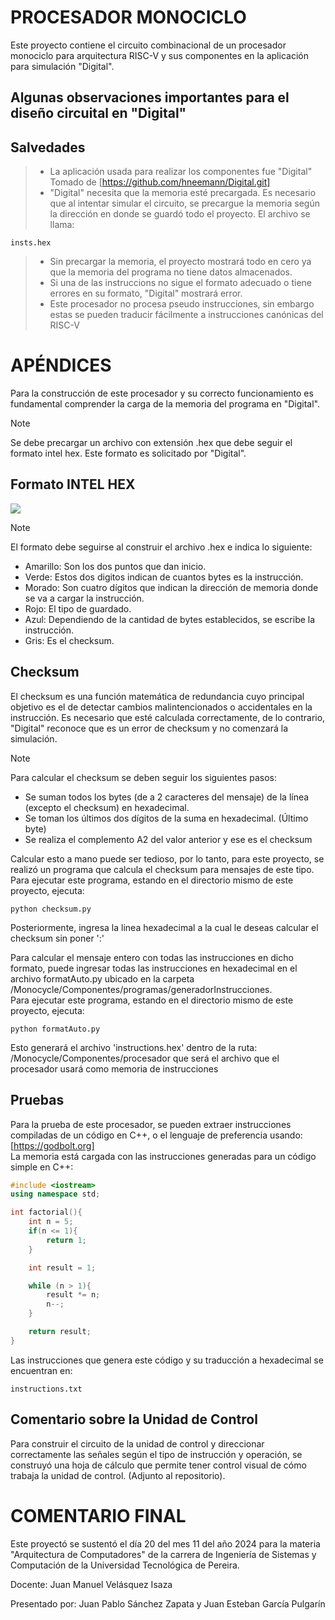 # PROCESADOR MONOCICLO
Este proyecto contiene el circuito combinacional de un procesador monociclo para arquitectura RISC-V y sus componentes en la aplicación para simulación "Digital". 

## Algunas observaciones importantes para el diseño circuital en "Digital"

## Salvedades
> * La aplicación usada para realizar los componentes fue "Digital" Tomado de [https://github.com/hneemann/Digital.git]  
> * "Digital" necesita que la memoria esté precargada. Es necesario que al intentar simular el circuito, se precargue la memoria según la dirección en donde se guardó todo el proyecto. El archivo se llama:
```
insts.hex
```  
> * Sin precargar la memoria, el proyecto mostrará todo en cero ya que la memoria del programa no tiene datos almacenados. 
> * Si una de las instruccions no sigue el formato adecuado o tiene errores en su formato, "Digital" mostrará error.
> * Este procesador no procesa pseudo instrucciones, sin embargo estas se pueden traducir fácilmente a instrucciones canónicas del RISC-V

# APÉNDICES

Para la construcción de este procesador y su correcto funcionamiento es fundamental comprender la carga de la memoria del programa en "Digital". 

>[!NOTE]
> Se debe precargar un archivo con extensión .hex que debe seguir el formato intel hex. Este formato es solicitado por "Digital".

## Formato INTEL HEX
![](https://www.flx.cat/media/2010-11-17/featured.jpg)

>[!NOTE]
> El formato debe seguirse al construir el archivo .hex e indica lo siguiente:
> * Amarillo: Son los dos puntos que dan inicio.
> * Verde: Estos dos digitos indican de cuantos bytes es la instrucción.
> * Morado: Son cuatro dígitos que indican la dirección de memoria donde se va a cargar la instrucción.
> * Rojo: El tipo de guardado.
> * Azul: Dependiendo de la cantidad de bytes establecidos, se escribe la instrucción.
> * Gris: Es el checksum.

## Checksum

El checksum es una función matemática de redundancia cuyo principal objetivo es el de detectar cambios malintencionados o accidentales en la instrucción. Es necesario que esté calculada correctamente, de lo contrario, "Digital" reconoce que es un error de checksum y no comenzará la simulación.  

>[!NOTE]
> Para calcular el checksum se deben seguir los siguientes pasos:
> * Se suman todos los bytes (de a 2 caracteres del mensaje) de la línea (excepto el checksum) en hexadecimal.
> * Se toman los últimos dos dígitos de la suma en hexadecimal. (Último byte)
> * Se realiza el complemento A2 del valor anterior y ese es el checksum

Calcular esto a mano puede ser tedioso, por lo tanto, para este proyecto, se realizó un programa que calcula el checksum para mensajes de este tipo.  
Para ejecutar este programa, estando en el directorio mismo de este proyecto, ejecuta: 
```
python checksum.py
```
Posteriormente, ingresa la linea hexadecimal a la cual le deseas calcular el checksum sin poner ':'

Para calcular el mensaje entero con todas las instrucciones en dicho formato, puede ingresar todas las instrucciones en hexadecimal en el archivo formatAuto.py ubicado en la carpeta /Monocycle/Componentes/programas/generadorInstrucciones.  
Para ejecutar este programa, estando en el directorio mismo de este proyecto, ejecuta:
```
python formatAuto.py
```

Esto generará el archivo 'instructions.hex' dentro de la ruta: /Monocycle/Componentes/procesador que será el archivo que el procesador usará como memoria de instrucciones

## Pruebas
Para la prueba de este procesador, se pueden extraer instrucciones compiladas de un código en C++, o el lenguaje de preferencia usando: [https://godbolt.org]  
La memoria está cargada con las instrucciones generadas para un código simple en C++:

```C++
#include <iostream>
using namespace std;

int factorial(){
    int n = 5;
    if(n <= 1){
        return 1;
    }

    int result = 1;

    while (n > 1){
        result *= n;
        n--;
    }

    return result;
}

```

Las instrucciones que genera este código y su traducción a hexadecimal se encuentran en:
```
instructions.txt
```

## Comentario sobre la Unidad de Control
Para construir el circuito de la unidad de control y direccionar correctamente las señales según el tipo de instrucción y operación, se construyó una hoja de cálculo que permite tener control visual de cómo trabaja la unidad de control. (Adjunto al repositorio).

# COMENTARIO FINAL
Este proyectó se sustentó el día 20 del mes 11 del año 2024 para la materia "Arquitectura de Computadores" de la carrera de Ingeniería de Sistemas y Computación de la Universidad Tecnológica de Pereira.

Docente: Juan Manuel Velásquez Isaza

Presentado por: Juan Pablo Sánchez Zapata y Juan Esteban García Pulgarín

